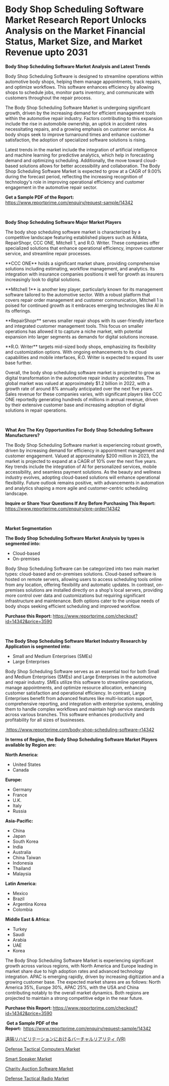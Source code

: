 <p><h1>Body Shop Scheduling Software Market Research Report Unlocks Analysis on the Market Financial Status, Market Size, and Market Revenue upto 2031</h1></p><p><strong>Body Shop Scheduling Software Market Analysis and Latest Trends</strong></p>
<p><p>Body Shop Scheduling Software is designed to streamline operations within automotive body shops, helping them manage appointments, track repairs, and optimize workflows. This software enhances efficiency by allowing shops to schedule jobs, monitor parts inventory, and communicate with customers throughout the repair process. </p><p>The Body Shop Scheduling Software Market is undergoing significant growth, driven by the increasing demand for efficient management tools within the automotive repair industry. Factors contributing to this expansion include the rise in automobile ownership, an uptick in accident rates necessitating repairs, and a growing emphasis on customer service. As body shops seek to improve turnaround times and enhance customer satisfaction, the adoption of specialized software solutions is rising. </p><p>Latest trends in the market include the integration of artificial intelligence and machine learning for predictive analytics, which help in forecasting demand and optimizing scheduling. Additionally, the move toward cloud-based solutions allows for better accessibility and collaboration. The Body Shop Scheduling Software Market is expected to grow at a CAGR of 9.00% during the forecast period, reflecting the increasing recognition of technology's role in improving operational efficiency and customer engagement in the automotive repair sector.</p></p>
<p><strong>Get a Sample PDF of the Report:&nbsp;</strong> <a href="https://www.reportprime.com/enquiry/request-sample/14342">https://www.reportprime.com/enquiry/request-sample/14342</a></p>
<p>&nbsp;</p>
<p><strong>Body Shop Scheduling Software Major Market Players</strong></p>
<p><p>The body shop scheduling software market is characterized by a competitive landscape featuring established players such as Alldata, RepairShopr, CCC ONE, Mitchell 1, and R.O. Writer. These companies offer specialized solutions that enhance operational efficiency, improve customer service, and streamline repair processes.</p><p>**CCC ONE** holds a significant market share, providing comprehensive solutions including estimating, workflow management, and analytics. Its integration with insurance companies positions it well for growth as insurers increasingly look to digital solutions. </p><p>**Mitchell 1** is another key player, particularly known for its management software tailored to the automotive sector. With a robust platform that covers repair order management and customer communication, Mitchell 1 is poised for continued growth as it embraces emerging technologies like AI in its offerings.</p><p>**RepairShopr** serves smaller repair shops with its user-friendly interface and integrated customer management tools. This focus on smaller operations has allowed it to capture a niche market, with potential expansion into larger segments as demands for digital solutions increase.</p><p>**R.O. Writer** targets mid-sized body shops, emphasizing its flexibility and customization options. With ongoing enhancements to its cloud capabilities and mobile interfaces, R.O. Writer is expected to expand its user base further.</p><p>Overall, the body shop scheduling software market is projected to grow as digital transformation in the automotive repair industry accelerates. The global market was valued at approximately $1.2 billion in 2022, with a growth rate of around 8% annually anticipated over the next five years. Sales revenue for these companies varies, with significant players like CCC ONE reportedly generating hundreds of millions in annual revenue, driven by their extensive customer base and increasing adoption of digital solutions in repair operations.</p></p>
<p>&nbsp;</p>
<p><strong>What Are The Key Opportunities For Body Shop Scheduling Software Manufacturers?</strong></p>
<p><p>The Body Shop Scheduling Software market is experiencing robust growth, driven by increasing demand for efficiency in appointment management and customer engagement. Valued at approximately $200 million in 2023, the market is projected to expand at a CAGR of 10% over the next five years. Key trends include the integration of AI for personalized services, mobile accessibility, and seamless payment solutions. As the beauty and wellness industry evolves, adopting cloud-based solutions will enhance operational flexibility. Future outlook remains positive, with advancements in automation and analytics shaping a more agile and customer-centric scheduling landscape.</p></p>
<p><strong>Inquire or Share Your Questions If Any Before Purchasing This Report:</strong> <a href="https://www.reportprime.com/enquiry/pre-order/14342">https://www.reportprime.com/enquiry/pre-order/14342</a></p>
<p>&nbsp;</p>
<p><strong>Market Segmentation</strong></p>
<p><strong>The Body Shop Scheduling Software Market Analysis by types is segmented into:</strong></p>
<p><ul><li>Cloud-based</li><li>On-premises</li></ul></p>
<p><p>Body Shop Scheduling Software can be categorized into two main market types: cloud-based and on-premises solutions. Cloud-based software is hosted on remote servers, allowing users to access scheduling tools online from any location, offering flexibility and automatic updates. In contrast, on-premises solutions are installed directly on a shop's local servers, providing more control over data and customizations but requiring significant infrastructure and maintenance. Both options cater to the unique needs of body shops seeking efficient scheduling and improved workflow.</p></p>
<p><strong>Purchase this Report:&nbsp;</strong><a href="https://www.reportprime.com/checkout?id=14342&price=3590">https://www.reportprime.com/checkout?id=14342&price=3590</a></p>
<p>&nbsp;</p>
<p><strong>The Body Shop Scheduling Software Market Industry Research by Application is segmented into:</strong></p>
<p><ul><li>Small and Medium Enterprises (SMEs)</li><li>Large Enterprises</li></ul></p>
<p><p>Body Shop Scheduling Software serves as an essential tool for both Small and Medium Enterprises (SMEs) and Large Enterprises in the automotive and repair industry. SMEs utilize this software to streamline operations, manage appointments, and optimize resource allocation, enhancing customer satisfaction and operational efficiency. In contrast, Large Enterprises benefit from advanced features like multi-location support, comprehensive reporting, and integration with enterprise systems, enabling them to handle complex workflows and maintain high service standards across various branches. This software enhances productivity and profitability for all sizes of businesses.</p></p>
<p><a href="https://www.reportprime.com/body-shop-scheduling-software-r14342">&nbsp;https://www.reportprime.com/body-shop-scheduling-software-r14342</a></p>
<p><strong>In terms of Region, the Body Shop Scheduling Software Market Players available by Region are:</strong></p>
<p>
    <p> <strong> North America: </strong>
        <ul>
            <li>United States</li>
            <li>Canada</li>
        </ul>
        </p> 
    <p> <strong> Europe: </strong>
        <ul>
            <li>Germany</li>
            <li>France</li>
            <li>U.K.</li>
            <li>Italy</li>
            <li>Russia</li>
        </ul>
        </p> 
    <p> <strong> Asia-Pacific: </strong>
        <ul>
            <li>China</li>
            <li>Japan</li>
            <li>South Korea</li>
            <li>India</li>
            <li>Australia</li>
            <li>China Taiwan</li>
            <li>Indonesia</li>
            <li>Thailand</li>
            <li>Malaysia</li>
        </ul>
        </p> 
    <p> <strong> Latin America: </strong>
        <ul>
            <li>Mexico</li>
            <li>Brazil</li>
            <li>Argentina Korea</li>
            <li>Colombia</li>
        </ul>
        </p> 
    <p> <strong> Middle East & Africa: </strong>
        <ul>
            <li>Turkey</li>
            <li>Saudi</li>
            <li>Arabia</li>
            <li>UAE</li>
            <li>Korea</li>
        </ul>
    </p>
    </p>
<p><p>The Body Shop Scheduling Software Market is experiencing significant growth across various regions, with North America and Europe leading in market share due to high adoption rates and advanced technology integration. APAC is emerging rapidly, driven by increasing digitization and a growing customer base. The expected market shares are as follows: North America 35%, Europe 30%, APAC 25%, with the USA and China contributing notably to the overall market dynamics. Both regions are projected to maintain a strong competitive edge in the near future.</p></p>
<p><strong>Purchase this Report: </strong><a href="https://www.reportprime.com/checkout?id=14342&price=3590">https://www.reportprime.com/checkout?id=14342&price=3590</a></p>
<p>&nbsp;<strong>Get a Sample PDF of the Report:&nbsp;&nbsp;</strong><a href="https://www.reportprime.com/enquiry/request-sample/14342">https://www.reportprime.com/enquiry/request-sample/14342</a></p>
<p><strong></strong></p>
<p><p><a href="https://medium.com/@edmondg3yrtreenfelder8956/virtual-reality-vr-in-telerehabilitation-ee88fde876d6">遠隔リハビリテーションにおけるバーチャルリアリティ (VR)</a></p><p><a href="https://www.linkedin.com/pulse/defense-tactical-computers-market-overview-global-trends-future-1focc?trackingId=5CIrY3UcRrO1aoT79HTjDw%3D%3D">Defense Tactical Computers Market</a></p><p><a href="https://medium.com/@ruhinayunsa/the-smart-speaker-market-report-analyzes-important-operational-and-performance-data-so-one-may-a63516b0545b">Smart Speaker Market</a></p><p><a href="https://github.com/WashimHussain441/Market-Research-Report-List-1/blob/main/charity-auction-software-market.md">Charity Auction Software Market</a></p><p><a href="https://www.linkedin.com/pulse/market-leaders-laggards-global-defense-tactical-radio-trends-xeqxc?trackingId=QcXGvJvSR32j9KexD%2FTo%2Bw%3D%3D">Defense Tactical Radio Market</a></p></p>